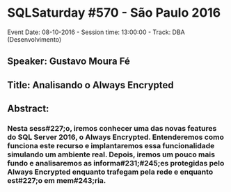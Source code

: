 # SQLSaturday #570 - São Paulo 2016
Event Date: 08-10-2016 - Session time: 13:00:00 - Track: DBA (Desenvolvimento)
## Speaker: Gustavo Moura Fé
## Title: Analisando o Always Encrypted
## Abstract:
### Nesta sess#227;o, iremos conhecer uma das novas features do SQL Server 2016, o Always Encrypted. Entenderemos como funciona este recurso e implantaremos essa funcionalidade simulando um ambiente real. Depois, iremos um pouco mais fundo e analisaremos as informa#231;#245;es protegidas pelo Always Encrypted enquanto trafegam pela rede e enquanto est#227;o em mem#243;ria.
